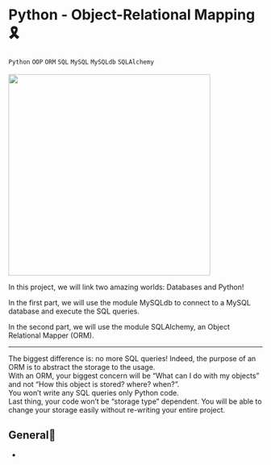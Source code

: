 # Python - Object-Relational Mapping🎗
`Python` `OOP` `ORM` `SQL` `MySQL` `MySQLdb` `SQLAlchemy`
<br><br>
<img src="https://i.redd.it/sjqvxv4cpfu21.jpg" width="400px">
<br>
<p>In this project, we will link two amazing worlds: Databases and Python!</p>
<p>In the first part, we will use the module MySQLdb to connect to a MySQL database and execute the SQL queries.</p>
<p>In the second part, we will use the module SQLAlchemy, an Object Relational Mapper (ORM).</p>
<hr>
<p>The biggest difference is: no more SQL queries! Indeed, the purpose of an ORM is to abstract the storage to the usage.
<br>With an ORM, your biggest concern will be “What can I do with my objects” and not “How this object is stored? where? when?”.
<br>You won’t write any SQL queries only Python code.
<br>Last thing, your code won’t be “storage type” dependent. You will be able to change your storage easily without re-writing your entire project.</p>

## General📜
* 
